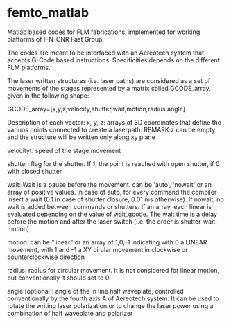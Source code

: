 # femto_matlab
Matlab based codes for FLM fabrications, implemented for working platforms of IFN-CNR Fast Group. 

The codes are meant to be interfaced with an Aereotech system that accepts G-Code based instructions. Specificities depends on the different FLM platforms.

The laser written structures (i.e. laser paths) are considered as a set of movements of the stages represented by a matrix called GCODE_array, given in the following shape:

GCODE_array=[x,y,z,velocity,shutter,wait,motion,radius,angle]

Description of each vector:
x, y, z: arrays of 3D coordinates that define the variuos points connected to create a laserpath. 
REMARK:z can be empty and the structure will be written only along xy plane

velocityt: speed of the stage movement

shutter: flag for the shutter. If 1, the point is reached with open shutter, if 0 with closed shutter

wait: Wait is a pause before the movement. can be 'auto', 'nowait' or an array of positive values. in case of auto, for every command the compiler insert a wait (0.1 in case of shutter closure, 0.01 ms otherwise). If nowait, no wait is added between commands or shutters. If an array, each linear is evaluated depending on the value of wait_gcode. The wait time is a delay before the motion and after the laser switch (i.e. the order is shutter-wait-motion)

motion: can be "linear" or an array of 1,0,-1 indicating with 0 a LINEAR movement, with 1 and -1 a XY cirular movement in clockwise or counterclockwise direction

radius: radius for circular movement. It is not considered for linear motion, but conventionally it should set to 0.

angle [optional]: angle of the in line half waveplate, controlled conventionally by the fourth axis A of Aereotech system. It can be used to rotate the writing laser polarization or to change the laser power using a combination of half waveplate and polarizer
